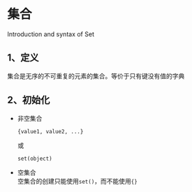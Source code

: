 # 集合  
Introduction and syntax of Set

## 1、定义
集合是无序的不可重复的元素的集合。等价于只有键没有值的字典

## 2、初始化
- 非空集合  
  ```
  {value1, value2, ...}
  ```
  或  
  ```
  set(object)
  ```
  
- 空集合  
  空集合的创建只能使用`set()`，而不能使用`{}`  
